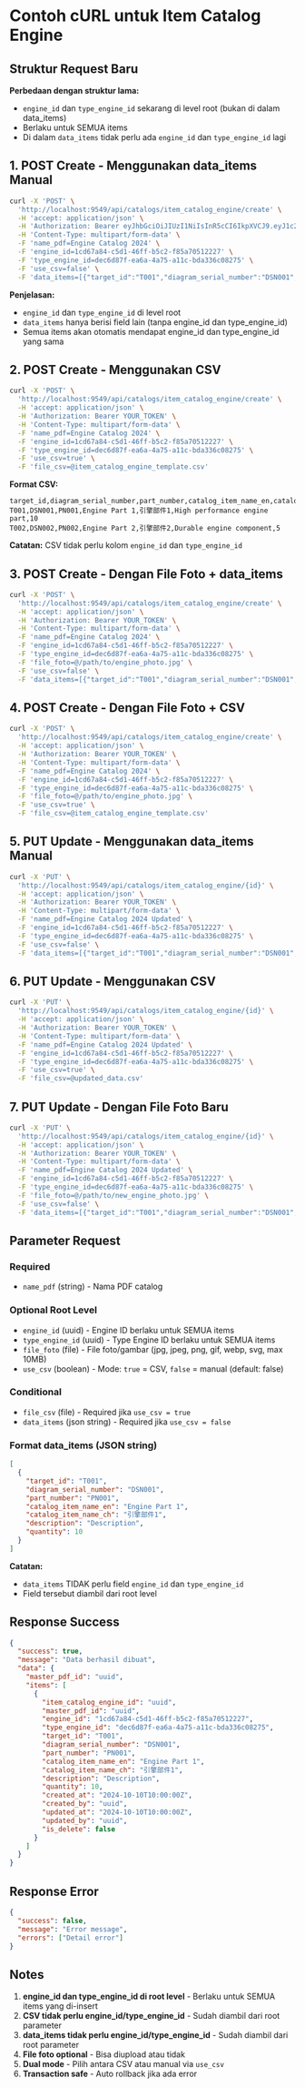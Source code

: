 # Contoh cURL untuk Item Catalog Engine

## Struktur Request Baru

**Perbedaan dengan struktur lama:**
- `engine_id` dan `type_engine_id` sekarang di level root (bukan di dalam data_items)
- Berlaku untuk SEMUA items
- Di dalam `data_items` tidak perlu ada `engine_id` dan `type_engine_id` lagi

## 1. POST Create - Menggunakan data_items Manual

```bash
curl -X 'POST' \
  'http://localhost:9549/api/catalogs/item_catalog_engine/create' \
  -H 'accept: application/json' \
  -H 'Authorization: Bearer eyJhbGciOiJIUzI1NiIsInR5cCI6IkpXVCJ9.eyJ1c2VyX2lkIjoiZjBiNTcyNTgtNWYzMy00ZTAzLTgxZjctY2Q3MGQ4MzNiNWM1IiwiZW1wbG95ZWVfaWQiOiJmMGI1NzI1OC01ZjMzLTRlMDMtODFmNy1jZDcwZDgzM2I1YzUiLCJpYXQiOjE3NTk5OTI4MzcsImV4cCI6MTc2MDA3OTIzNywiYXVkIjoic3RyaW5nIiwiaXNzIjoiaHR0cDovL2xvY2FsaG9zdDozMDAwIn0.NvTfgbzy2WUhBeYd-jrt9nWl1gDwRwE7wX09BHOG0vI' \
  -H 'Content-Type: multipart/form-data' \
  -F 'name_pdf=Engine Catalog 2024' \
  -F 'engine_id=1cd67a84-c5d1-46ff-b5c2-f85a70512227' \
  -F 'type_engine_id=dec6d87f-ea6a-4a75-a11c-bda336c08275' \
  -F 'use_csv=false' \
  -F 'data_items=[{"target_id":"T001","diagram_serial_number":"DSN001","part_number":"PN001","catalog_item_name_en":"Engine Part 1","catalog_item_name_ch":"引擎部件1","description":"Description","quantity":10}]'
```

**Penjelasan:**
- `engine_id` dan `type_engine_id` di level root
- `data_items` hanya berisi field lain (tanpa engine_id dan type_engine_id)
- Semua items akan otomatis mendapat engine_id dan type_engine_id yang sama

## 2. POST Create - Menggunakan CSV

```bash
curl -X 'POST' \
  'http://localhost:9549/api/catalogs/item_catalog_engine/create' \
  -H 'accept: application/json' \
  -H 'Authorization: Bearer YOUR_TOKEN' \
  -H 'Content-Type: multipart/form-data' \
  -F 'name_pdf=Engine Catalog 2024' \
  -F 'engine_id=1cd67a84-c5d1-46ff-b5c2-f85a70512227' \
  -F 'type_engine_id=dec6d87f-ea6a-4a75-a11c-bda336c08275' \
  -F 'use_csv=true' \
  -F 'file_csv=@item_catalog_engine_template.csv'
```

**Format CSV:**
```csv
target_id,diagram_serial_number,part_number,catalog_item_name_en,catalog_item_name_ch,description,quantity
T001,DSN001,PN001,Engine Part 1,引擎部件1,High performance engine part,10
T002,DSN002,PN002,Engine Part 2,引擎部件2,Durable engine component,5
```

**Catatan:** CSV tidak perlu kolom `engine_id` dan `type_engine_id`

## 3. POST Create - Dengan File Foto + data_items

```bash
curl -X 'POST' \
  'http://localhost:9549/api/catalogs/item_catalog_engine/create' \
  -H 'accept: application/json' \
  -H 'Authorization: Bearer YOUR_TOKEN' \
  -H 'Content-Type: multipart/form-data' \
  -F 'name_pdf=Engine Catalog 2024' \
  -F 'engine_id=1cd67a84-c5d1-46ff-b5c2-f85a70512227' \
  -F 'type_engine_id=dec6d87f-ea6a-4a75-a11c-bda336c08275' \
  -F 'file_foto=@/path/to/engine_photo.jpg' \
  -F 'use_csv=false' \
  -F 'data_items=[{"target_id":"T001","diagram_serial_number":"DSN001","part_number":"PN001","catalog_item_name_en":"Engine Part 1","catalog_item_name_ch":"引擎部件1","description":"Description","quantity":10}]'
```

## 4. POST Create - Dengan File Foto + CSV

```bash
curl -X 'POST' \
  'http://localhost:9549/api/catalogs/item_catalog_engine/create' \
  -H 'accept: application/json' \
  -H 'Authorization: Bearer YOUR_TOKEN' \
  -H 'Content-Type: multipart/form-data' \
  -F 'name_pdf=Engine Catalog 2024' \
  -F 'engine_id=1cd67a84-c5d1-46ff-b5c2-f85a70512227' \
  -F 'type_engine_id=dec6d87f-ea6a-4a75-a11c-bda336c08275' \
  -F 'file_foto=@/path/to/engine_photo.jpg' \
  -F 'use_csv=true' \
  -F 'file_csv=@item_catalog_engine_template.csv'
```

## 5. PUT Update - Menggunakan data_items Manual

```bash
curl -X 'PUT' \
  'http://localhost:9549/api/catalogs/item_catalog_engine/{id}' \
  -H 'accept: application/json' \
  -H 'Authorization: Bearer YOUR_TOKEN' \
  -H 'Content-Type: multipart/form-data' \
  -F 'name_pdf=Engine Catalog 2024 Updated' \
  -F 'engine_id=1cd67a84-c5d1-46ff-b5c2-f85a70512227' \
  -F 'type_engine_id=dec6d87f-ea6a-4a75-a11c-bda336c08275' \
  -F 'use_csv=false' \
  -F 'data_items=[{"target_id":"T001","diagram_serial_number":"DSN001","part_number":"PN001","catalog_item_name_en":"Engine Part 1 Updated","catalog_item_name_ch":"引擎部件1更新","description":"Description Updated","quantity":15}]'
```

## 6. PUT Update - Menggunakan CSV

```bash
curl -X 'PUT' \
  'http://localhost:9549/api/catalogs/item_catalog_engine/{id}' \
  -H 'accept: application/json' \
  -H 'Authorization: Bearer YOUR_TOKEN' \
  -H 'Content-Type: multipart/form-data' \
  -F 'name_pdf=Engine Catalog 2024 Updated' \
  -F 'engine_id=1cd67a84-c5d1-46ff-b5c2-f85a70512227' \
  -F 'type_engine_id=dec6d87f-ea6a-4a75-a11c-bda336c08275' \
  -F 'use_csv=true' \
  -F 'file_csv=@updated_data.csv'
```

## 7. PUT Update - Dengan File Foto Baru

```bash
curl -X 'PUT' \
  'http://localhost:9549/api/catalogs/item_catalog_engine/{id}' \
  -H 'accept: application/json' \
  -H 'Authorization: Bearer YOUR_TOKEN' \
  -H 'Content-Type: multipart/form-data' \
  -F 'name_pdf=Engine Catalog 2024 Updated' \
  -F 'engine_id=1cd67a84-c5d1-46ff-b5c2-f85a70512227' \
  -F 'type_engine_id=dec6d87f-ea6a-4a75-a11c-bda336c08275' \
  -F 'file_foto=@/path/to/new_engine_photo.jpg' \
  -F 'use_csv=false' \
  -F 'data_items=[{"target_id":"T001","diagram_serial_number":"DSN001","part_number":"PN001","catalog_item_name_en":"Engine Part 1 Updated","catalog_item_name_ch":"引擎部件1更新","description":"Description Updated","quantity":15}]'
```

## Parameter Request

### Required
- `name_pdf` (string) - Nama PDF catalog

### Optional Root Level
- `engine_id` (uuid) - Engine ID berlaku untuk SEMUA items
- `type_engine_id` (uuid) - Type Engine ID berlaku untuk SEMUA items
- `file_foto` (file) - File foto/gambar (jpg, jpeg, png, gif, webp, svg, max 10MB)
- `use_csv` (boolean) - Mode: `true` = CSV, `false` = manual (default: false)

### Conditional
- `file_csv` (file) - Required jika `use_csv = true`
- `data_items` (json string) - Required jika `use_csv = false`

### Format data_items (JSON string)
```json
[
  {
    "target_id": "T001",
    "diagram_serial_number": "DSN001",
    "part_number": "PN001",
    "catalog_item_name_en": "Engine Part 1",
    "catalog_item_name_ch": "引擎部件1",
    "description": "Description",
    "quantity": 10
  }
]
```

**Catatan:** 
- `data_items` TIDAK perlu field `engine_id` dan `type_engine_id`
- Field tersebut diambil dari root level

## Response Success

```json
{
  "success": true,
  "message": "Data berhasil dibuat",
  "data": {
    "master_pdf_id": "uuid",
    "items": [
      {
        "item_catalog_engine_id": "uuid",
        "master_pdf_id": "uuid",
        "engine_id": "1cd67a84-c5d1-46ff-b5c2-f85a70512227",
        "type_engine_id": "dec6d87f-ea6a-4a75-a11c-bda336c08275",
        "target_id": "T001",
        "diagram_serial_number": "DSN001",
        "part_number": "PN001",
        "catalog_item_name_en": "Engine Part 1",
        "catalog_item_name_ch": "引擎部件1",
        "description": "Description",
        "quantity": 10,
        "created_at": "2024-10-10T10:00:00Z",
        "created_by": "uuid",
        "updated_at": "2024-10-10T10:00:00Z",
        "updated_by": "uuid",
        "is_delete": false
      }
    ]
  }
}
```

## Response Error

```json
{
  "success": false,
  "message": "Error message",
  "errors": ["Detail error"]
}
```

## Notes

1. **engine_id dan type_engine_id di root level** - Berlaku untuk SEMUA items yang di-insert
2. **CSV tidak perlu engine_id/type_engine_id** - Sudah diambil dari root parameter
3. **data_items tidak perlu engine_id/type_engine_id** - Sudah diambil dari root parameter
4. **File foto optional** - Bisa diupload atau tidak
5. **Dual mode** - Pilih antara CSV atau manual via `use_csv`
6. **Transaction safe** - Auto rollback jika ada error

